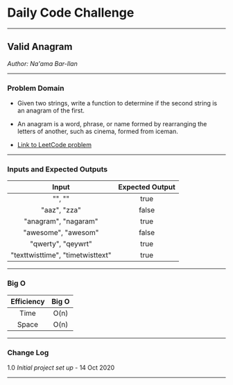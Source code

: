 # Daily Code Challenge

---

## Valid Anagram
*Author: Na'ama Bar-Ilan*

---

### Problem Domain

* Given two strings, write a function to determine if the second string is an anagram of the first. 
* An anagram is a word, phrase, or name formed by rearranging the letters of another, such as cinema, formed from iceman. 

* [Link to LeetCode problem](https://leetcode.com/problems/valid-anagram/)

---

### Inputs and Expected Outputs

| Input | Expected Output |
| :-----------: | :-----------:  |
| "", ""  | true  |
| "aaz", "zza" | false  |
| "anagram", "nagaram" | true  |
| "awesome", "awesom" | false  |
| "qwerty", "qeywrt" | true  |
| "texttwisttime", "timetwisttext" | true  |

---

### Big O

| Efficiency  | Big O |
| :-----------: | :-----------: | 
| Time |  O(n)  |
| Space| O(n) |

---

### Change Log
1.0 *Initial project set up* - 14 Oct 2020  

---
